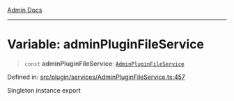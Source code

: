[Admin Docs](/)

***

# Variable: adminPluginFileService

> `const` **adminPluginFileService**: [`AdminPluginFileService`](../classes/AdminPluginFileService.md)

Defined in: [src/plugin/services/AdminPluginFileService.ts:457](https://github.com/PalisadoesFoundation/talawa-admin/blob/main/src/plugin/services/AdminPluginFileService.ts#L457)

Singleton instance export
